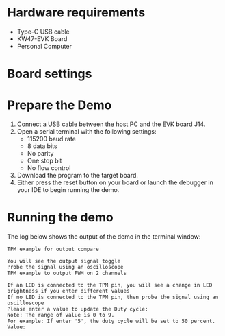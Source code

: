 Hardware requirements
=====================
- Type-C USB cable
- KW47-EVK Board
- Personal Computer

Board settings
============

Prepare the Demo
================
1.  Connect a USB cable between the host PC and the EVK board J14.
2.  Open a serial terminal with the following settings:
    - 115200 baud rate
    - 8 data bits
    - No parity
    - One stop bit
    - No flow control
3.  Download the program to the target board.
4.  Either press the reset button on your board or launch the debugger in your IDE to begin running the demo.

Running the demo
================
The log below shows the output of the demo in the terminal window:
~~~~~~~~~~~~~~~~~~~~~~~~~~~~~~~~~~~
TPM example for output compare

You will see the output signal toggle
Probe the signal using an oscilloscope
TPM example to output PWM on 2 channels

If an LED is connected to the TPM pin, you will see a change in LED brightness if you enter different values
If no LED is connected to the TPM pin, then probe the signal using an oscilloscope
Please enter a value to update the Duty cycle:
Note: The range of value is 0 to 9.
For example: If enter '5', the duty cycle will be set to 50 percent.
Value:
~~~~~~~~~~~~~~~~~~~~~~~~~~~~~~~~~~~
